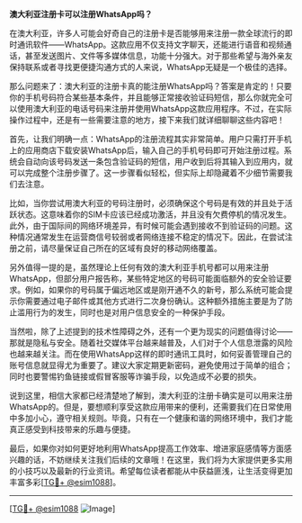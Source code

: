 **澳大利亚注册卡可以注册WhatsApp吗？**

在澳大利亚，许多人可能会好奇自己的注册卡是否能够用来注册一款全球流行的即时通讯软件——WhatsApp。这款应用不仅支持文字聊天，还能进行语音和视频通话，甚至发送图片、文件等多媒体信息，功能十分强大。对于那些希望与海外亲友保持联系或者寻找更便捷沟通方式的人来说，WhatsApp无疑是一个极佳的选择。

那么问题来了：澳大利亚的注册卡真的能注册WhatsApp吗？答案是肯定的！只要你的手机号码符合某些基本条件，并且能够正常接收验证码短信，那么你就完全可以使用澳大利亚的电话号码来注册并使用WhatsApp这款应用程序。不过，在实际操作过程中，还是有一些需要注意的地方，接下来我们就详细聊聊这些内容吧！

首先，让我们明确一点：WhatsApp的注册流程其实非常简单。用户只需打开手机上的应用商店下载安装WhatsApp后，输入自己的手机号码即可开始注册过程。系统会自动向该号码发送一条包含验证码的短信，用户收到后将其输入到应用内，就可以完成整个注册步骤了。这一步骤看似轻松，但实际上却隐藏着不少细节需要我们去注意。

比如，当你尝试用澳大利亚的号码注册时，必须确保这个号码是有效的并且处于活跃状态。这意味着你的SIM卡应该已经成功激活，并且没有欠费停机的情况发生。此外，由于国际间的网络环境差异，有时候可能会遇到接收不到验证码的问题。这种情况通常发生在运营商信号较弱或者网络连接不稳定的情况下。因此，在尝试注册之前，请尽量保证自己所在的区域有良好的移动网络覆盖。

另外值得一提的是，虽然理论上任何有效的澳大利亚手机号都可以用来注册WhatsApp，但部分用户报告称，某些特定地区的号码可能面临额外的安全验证要求。例如，如果你的号码属于偏远地区或是刚开通不久的新号，那么系统可能会提示你需要通过电子邮件或其他方式进行二次身份确认。这种额外措施主要是为了防止滥用行为的发生，同时也是对用户信息安全的一种保护手段。

当然啦，除了上述提到的技术性障碍之外，还有一个更为现实的问题值得讨论——那就是隐私与安全。随着社交媒体平台越来越普及，人们对于个人信息泄露的风险也越来越关注。而在使用WhatsApp这样的即时通讯工具时，如何妥善管理自己的账号信息就显得尤为重要了。建议大家定期更新密码，避免使用过于简单的组合；同时也要警惕钓鱼链接或假冒客服等诈骗手段，以免造成不必要的损失。

说到这里，相信大家都已经清楚地了解到，澳大利亚的注册卡确实是可以用来注册WhatsApp的。但是，要想顺利享受这款应用带来的便利，还需要我们在日常使用中多加小心，遵守相关规则。毕竟，只有在一个健康和谐的网络环境中，我们才能真正感受到科技带来的乐趣与便捷。

最后，如果你对如何更好地利用WhatsApp提高工作效率、增进家庭感情等方面感兴趣的话，不妨继续关注我们后续的文章哦！在这里，我们将为大家提供更多实用的小技巧以及最新的行业资讯。希望每位读者都能从中获益匪浅，让生活变得更加丰富多彩[[TG💪+ @esim1088](https://t.me/s/esim1088)]。

---

[[TG💪+ @esim1088](https://t.me/s/esim1088) ![Image](https://i.postimg.cc/4NQfJmqS/Snipaste-2025-05-13-00-14-12.png)]